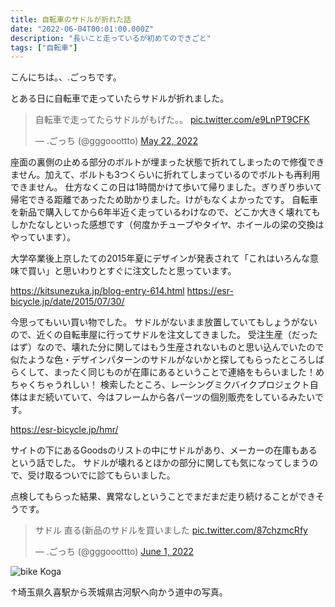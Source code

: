 ```yaml
---
title: 自転車のサドルが折れた話
date: "2022-06-04T00:01:00.000Z"
description: "長いこと走っているが初めてのできごと"
tags: ["自転車"]
---
```


こんにちは。、.ごっちです。

とある日に自転車で走っていたらサドルが折れました。

<blockquote class="twitter-tweet"><p lang="ja" dir="ltr">自転車で走ってたらサドルがもげた。。 <a href="https://t.co/e9LnPT9CFK">pic.twitter.com/e9LnPT9CFK</a></p>&mdash; .ごっち (@gggooottto) <a href="https://twitter.com/gggooottto/status/1528299509566296064?ref_src=twsrc%5Etfw">May 22, 2022</a></blockquote>

座面の裏側の止める部分のボルトが埋まった状態で折れてしまったので修復できません。加えて、ボルトも3つくらいに折れてしまっているのでボルトも再利用できません。
仕方なくこの日は1時間かけて歩いて帰りました。ぎりぎり歩いて帰宅できる距離であったため助かりました。けがもなくよかったです。
自転車を新品で購入してから6年半近く走っているわけなので、どこか大きく壊れてもしかたなしといった感想です（何度かチューブやタイヤ、ホイールの梁の交換はやっています）。

大学卒業後上京したての2015年夏にデザインが発表されて「これはいろんな意味で買い」と思いわりとすぐに注文したと思っています。

https://kitsunezuka.jp/blog-entry-614.html
https://esr-bicycle.jp/date/2015/07/30/

今思ってもいい買い物でした。
サドルがないまま放置していてもしょうがないので、近くの自転車屋に行ってサドルを注文してきました。
受注生産（だったはず）なので、壊れた分に関してはもう生産されないものと思い込んでいたので似たような色・デザインパターンのサドルがないかと探してもらったところしばらくして、まったく同じものが在庫にあるということで連絡をもらいました！めちゃくちゃうれしい！
検索したところ、レーシングミクバイクプロジェクト自体はまだ続いていて、今はフレームから各パーツの個別販売をしているみたいです。

https://esr-bicycle.jp/hmr/

サイトの下にあるGoodsのリストの中にサドルがあり、メーカーの在庫もあるという話でした。
サドルが壊れるとほかの部分に関しても気になってしまうので、受け取るついでに診てもらいました。

点検してもらった結果、異常なしということでまだまだ走り続けることができそうです。

<blockquote class="twitter-tweet" data-conversation="none"><p lang="ja" dir="ltr">サドル 直る(新品のサドルを買いました <a href="https://t.co/87chzmcRfy">pic.twitter.com/87chzmcRfy</a></p>&mdash; .ごっち (@gggooottto) <a href="https://twitter.com/gggooottto/status/1531888265900752896?ref_src=twsrc%5Etfw">June 1, 2022</a></blockquote>

![bike Koga](/assets/images/posts/20220604-bicycle-saddle/bike-koga.jpg)

↑埼玉県久喜駅から茨城県古河駅へ向かう道中の写真。
